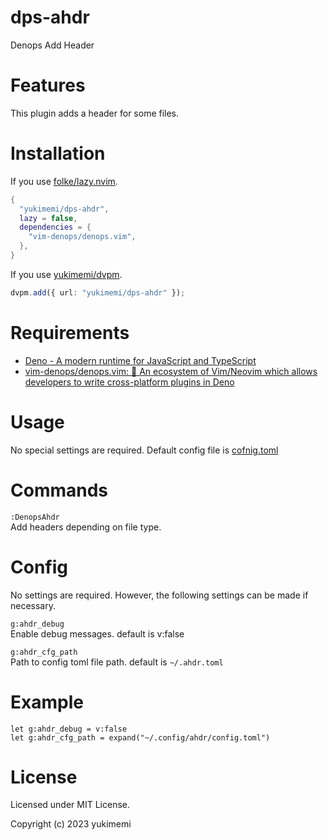 # dps-ahdr

Denops Add Header

# Features 

This plugin adds a header for some files.

# Installation 

If you use [folke/lazy.nvim](https://github.com/folke/lazy.nvim).

```lua
{
  "yukimemi/dps-ahdr",
  lazy = false,
  dependencies = {
    "vim-denops/denops.vim",
  },
}
```

If you use [yukimemi/dvpm](https://github.com/yukimemi/dvpm).

```typescript
dvpm.add({ url: "yukimemi/dps-ahdr" });
```

# Requirements 

- [Deno - A modern runtime for JavaScript and TypeScript](https://deno.land/)
- [vim-denops/denops.vim: 🐜 An ecosystem of Vim/Neovim which allows developers to write cross-platform plugins in Deno](https://github.com/vim-denops/denops.vim)
# Usage 

No special settings are required.
Default config file is [cofnig.toml](https://github.com/yukimemi/dps-ahdr/blob/main/denops/ahdr/config.toml)

# Commands 

`:DenopsAhdr`                                                   
Add headers depending on file type.

# Config 

No settings are required. However, the following settings can be made if necessary.

`g:ahdr_debug`                                                
Enable debug messages.
default is v:false

`g:ahdr_cfg_path`                                          
Path to config toml file path.
default is `~/.ahdr.toml`

# Example 

```vim
let g:ahdr_debug = v:false
let g:ahdr_cfg_path = expand("~/.config/ahdr/config.toml")
```

# License 

Licensed under MIT License.

Copyright (c) 2023 yukimemi

